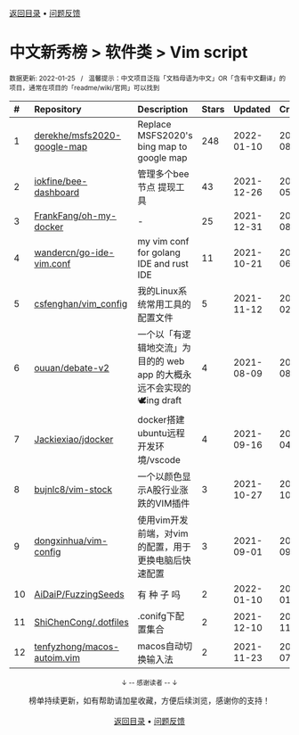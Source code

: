 <a href="https://gitee.com/GrowingGit/GitHub-Chinese-Top-Charts#github中文排行榜">返回目录</a> • <a href="/content/docs/feedback.md">问题反馈</a>

# 中文新秀榜 > 软件类 > Vim script
<sub>数据更新: 2022-01-25&nbsp;&nbsp;&nbsp;/&nbsp;&nbsp;&nbsp;温馨提示：中文项目泛指「文档母语为中文」OR「含有中文翻译」的项目，通常在项目的「readme/wiki/官网」可以找到</sub>

|#|Repository|Description|Stars|Updated|Created|
|:-|:-|:-|:-|:-|:-|
|1|[derekhe/msfs2020-google-map](https://github.com/derekhe/msfs2020-google-map)|Replace MSFS2020's bing map to google map|248|2022-01-10|2021-08-07|
|2|[iokfine/bee-dashboard](https://github.com/iokfine/bee-dashboard)|管理多个bee节点 提现工具|43|2021-12-26|2021-05-29|
|3|[FrankFang/oh-my-docker](https://github.com/FrankFang/oh-my-docker)|-|25|2021-12-31|2021-08-25|
|4|[wandercn/go-ide-vim.conf](https://github.com/wandercn/go-ide-vim.conf)|my vim conf for golang IDE and rust IDE|11|2021-10-21|2021-06-25|
|5|[csfenghan/vim_config](https://github.com/csfenghan/vim_config)|我的Linux系统常用工具的配置文件|5|2021-11-12|2021-02-07|
|6|[ouuan/debate-v2](https://github.com/ouuan/debate-v2)|一个以「有逻辑地交流」为目的的 web app 的大概永远不会实现的 :dove:ing draft|4|2021-08-09|2021-08-08|
|7|[Jackiexiao/jdocker](https://github.com/Jackiexiao/jdocker)|docker搭建ubuntu远程开发环境/vscode|4|2021-09-16|2021-04-13|
|8|[bujnlc8/vim-stock](https://github.com/bujnlc8/vim-stock)|一个以颜色显示A股行业涨跌的VIM插件|3|2021-10-27|2021-10-25|
|9|[dongxinhua/vim-config](https://github.com/dongxinhua/vim-config)|使用vim开发前端，对vim的配置，用于更换电脑后快速配置|3|2021-09-01|2021-09-01|
|10|[AiDaiP/FuzzingSeeds](https://github.com/AiDaiP/FuzzingSeeds)|有 种 子 吗|2|2022-01-10|2022-01-10|
|11|[ShiChenCong/.dotfiles](https://github.com/ShiChenCong/.dotfiles)|.conifg下配置集合|2|2021-12-10|2021-11-11|
|12|[tenfyzhong/macos-autoim.vim](https://github.com/tenfyzhong/macos-autoim.vim)|macos自动切换输入法|2|2021-11-23|2021-07-10|

<div align="center">
    <p><sub>↓ -- 感谢读者 -- ↓</sub></p>
    榜单持续更新，如有帮助请加星收藏，方便后续浏览，感谢你的支持！
</div>

<br/>

<div align="center"><a href="https://gitee.com/GrowingGit/GitHub-Chinese-Top-Charts#github中文排行榜">返回目录</a> • <a href="/content/docs/feedback.md">问题反馈</a></div>

